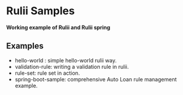 # Rulii Samples
**Working example of Rulii and Rulii spring**

## Examples

* hello-world : simple hello-world rulii way.
* validation-rule: writing a validation rule in rulii.
* rule-set: rule set in action.
* spring-boot-sample: comprehensive Auto Loan rule management example.
